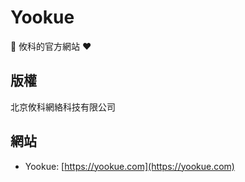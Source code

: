 # Yookue

🏅 攸科的官方網站 ❤️

## 版權

北京攸科網絡科技有限公司

## 網站

- Yookue: [https://yookue.com](https://yookue.com)
